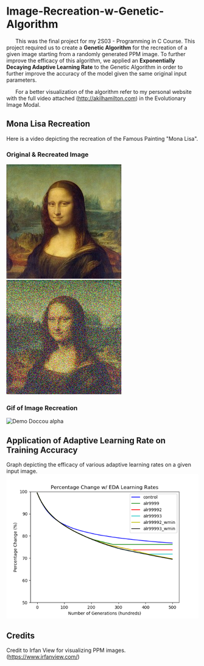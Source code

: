 # Image-Recreation-w-Genetic-Algorithm

&nbsp;&nbsp;&nbsp;&nbsp;&nbsp;&nbsp;This was the final project for my 2S03 - Programming in C Course. This project required us to create a **Genetic Algorithm** for the recreation of a given image starting from a randomly generated PPM image. To further improve the efficacy of this algorithm, we applied an **Exponentially Decaying Adaptive Learning Rate** to the Genetic Algorithm in order to further improve the accuracy of the model given the same original input parameters.
  
&nbsp;&nbsp;&nbsp;&nbsp;&nbsp;&nbsp;For a better visualization of the algorithm refer to my personal website with the full video attached (http://akilhamilton.com) in the Evolutionary Image Modal.  

## Mona Lisa Recreation
Here is a video depicting the recreation of the Famous Painting "Mona Lisa".

### Original & Recreated Image
![Original](results/mona_lisa.jpg)
![Recreated](results/mona_lisa_200k.png)
### Gif of Image Recreation
![Demo Doccou alpha](https://j.gifs.com/oQDJnY.gif)

## Application of Adaptive Learning Rate on Training Accuracy
Graph depicting the efficacy of various adaptive learning rates on a given input image.
![Graphed Results](graphing_data/Escher-EDA-Progress-Plots.png)

## Credits
Credit to Irfan View for visualizing PPM images. (https://www.irfanview.com/)
